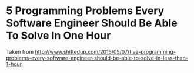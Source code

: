# 5 Programming Problems Every Software Engineer Should Be Able To Solve In One Hour

Taken from http://www.shiftedup.com/2015/05/07/five-programming-problems-every-software-engineer-should-be-able-to-solve-in-less-than-1-hour.
